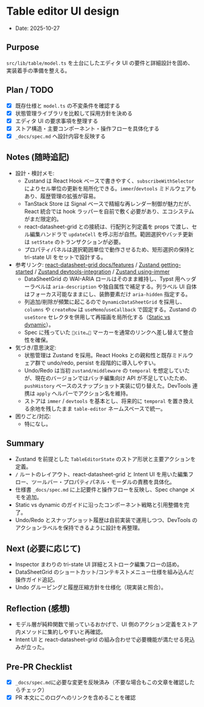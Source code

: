 # Table editor UI design

- Date: 2025-10-27

## Purpose
`src/lib/table/model.ts` を土台にしたエディタ UI の要件と詳細設計を固め、実装着手の準備を整える。

## Plan / TODO
- [x] 既存仕様と `model.ts` の不変条件を確認する
- [x] 状態管理ライブラリを比較して採用方針を決める
- [x] エディタ UI の要求事項を整理する
- [x] ストア構造・主要コンポーネント・操作フローを具体化する
- [x] `_docs/spec.md` へ設計内容を反映する

## Notes (随時追記)
- 設計・検討メモ:
  - Zustand は React Hook ベースで書きやすく、`subscribeWithSelector` によりセル単位の更新を局所化できる。`immer`/`devtools` ミドルウェアもあり、履歴管理の拡張が容易。
  - TanStack Store は Signal ベースで精細な再レンダー制御が魅力だが、React 統合では hook ラッパーを自前で敷く必要があり、エコシステムがまだ限定的。
  - react-datasheet-grid との接続は、行配列と列定義を props で渡し、セル編集ハンドラで `updateCell` を呼ぶ形が自然。範囲選択やバッチ更新は `setState` のトランザクションが必要。
  - プロパティパネルは選択範囲単位で動作させるため、矩形選択の保持と tri-state UI をセットで設計する。
- 参考リンク: [react-datasheet-grid docs/features](https://react-datasheet-grid.netlify.app/docs/features) / [Zustand getting-started](https://zustand.docs.pmnd.rs/getting-started/introduction) / [Zustand devtools-integration](https://zustand.docs.pmnd.rs/guides/devtools-integration) / [Zustand using-immer](https://zustand.docs.pmnd.rs/guides/using-immer)
  - DataSheetGrid の WAI-ARIA ロールはそのまま維持し、Typst 用ヘッダーラベルは `aria-description` や独自属性で補足する。列ラベル UI 自体はフォーカス可能なままにし、装飾要素だけ `aria-hidden` 指定する。
  - 列追加/削除が頻繁に起こるので `DynamicDataSheetGrid` を採用し、`columns` や `createRow` は `useMemo`/`useCallback` で固定する。Zustand の `useStore` セレクタを併用して再描画を局所化する（[Static vs dynamic](https://react-datasheet-grid.netlify.app/docs/performance/static-vs-dynamic)）。
  - Spec に残っていた `cite…` マーカーを通常のリンクへ差し替えて整合性を確保。
- 気づき/意思決定:
  - 状態管理は Zustand を採用。React Hooks との親和性と既存ミドルウェア群で undo/redo, persist を段階的に導入しやすい。
  - Undo/Redo は当初 `zustand/middleware` の `temporal` を想定していたが、現在のバージョンではバッチ編集向け API が不足していたため、`pushHistory` ベースのスナップショット実装に切り替えた。DevTools 連携は `apply` ヘルパーでアクション名を維持。
  - ストアは `immer` / `devtools` を基本とし、将来的に `temporal` を置き換える余地を残したまま `table-editor` ネームスペースで統一。
- 困りごと/対応:
  - 特になし。

## Summary
- Zustand を前提とした `TableEditorState` のストア形状と主要アクションを定義。
- `/` ルートのレイアウト、react-datasheet-grid と Intent UI を用いた編集フロー、ツールバー・プロパティパネル・モーダルの責務を具体化。
- 仕様書 `_docs/spec.md` に上記要件と操作フローを反映し、Spec change メモを追加。
- Static vs dynamic のガイドに沿ったコンポーネント戦略と引用整備を完了。
- Undo/Redo とスナップショット履歴は自前実装で運用しつつ、DevTools のアクションラベルを保持できるように設計を再整理。

## Next (必要に応じて)
- Inspector まわりの tri-state UI 詳細とストローク編集フローの詰め。
- DataSheetGrid のショートカット/コンテキストメニュー仕様を組み込んだ操作ガイド追記。
- Undo グルーピングと履歴圧縮方針を仕様化（現実装と照合）。

## Reflection (感想)
- モデル層が純粋関数で揃っているおかげで、UI 側のアクション定義をストア内メソッドに集約しやすいと再確認。
- Intent UI と react-datasheet-grid の組み合わせで必要機能が満たせる見込みが立った。

## Pre-PR Checklist
- [x] `_docs/spec.md`に必要な変更を反映済み（不要な場合もこの文章を確認したらチェック）
- [x] PR 本文にこのログへのリンクを含めることを確認
